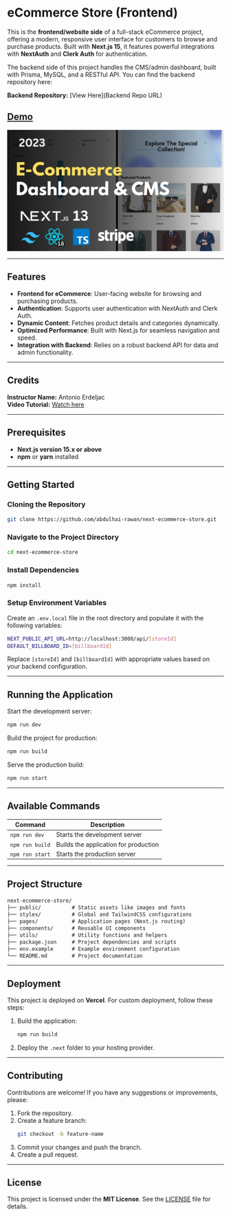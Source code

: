 # eCommerce Store (Frontend)  

This is the **frontend/website side** of a full-stack eCommerce project, offering a modern, responsive user interface for customers to browse and purchase products. Built with **Next.js 15**, it features powerful integrations with **NextAuth** and **Clerk Auth** for authentication.  

The backend side of this project handles the CMS/admin dashboard, built with Prisma, MySQL, and a RESTful API. You can find the backend repository here:  

**Backend Repository:** [View Here](Backend Repo URL)  

## [Demo](https://next-ecommerce-store-delta.vercel.app/)  

![Project Screenshot](https://raw.githubusercontent.com/abdulhai-rawan/next-ecommerce-store/refs/heads/master/public/Screenshot%202024-12-03%20143556.png)  

---

## Features  

- **Frontend for eCommerce**: User-facing website for browsing and purchasing products.  
- **Authentication**: Supports user authentication with NextAuth and Clerk Auth.  
- **Dynamic Content**: Fetches product details and categories dynamically.  
- **Optimized Performance**: Built with Next.js for seamless navigation and speed.  
- **Integration with Backend**: Relies on a robust backend API for data and admin functionality.  

---

## Credits  

**Instructor Name:** Antonio Erdeljac  
**Video Tutorial:** [Watch here](https://www.youtube.com/watch?v=5miHyP6lExg)  

---

## Prerequisites  

- **Next.js version 15.x or above**  
- **npm** or **yarn** installed  

---

## Getting Started  

### Cloning the Repository  

```bash
git clone https://github.com/abdulhai-rawan/next-ecommerce-store.git
```

### Navigate to the Project Directory  

```bash
cd next-ecommerce-store
```

### Install Dependencies  

```bash
npm install
```

### Setup Environment Variables  

Create an `.env.local` file in the root directory and populate it with the following variables:  

```bash
NEXT_PUBLIC_API_URL=http://localhost:3000/api/[storeId]
DEFAULT_BILLBOARD_ID=[billboardId]
```

Replace `[storeId]` and `[billboardId]` with appropriate values based on your backend configuration.  

---

## Running the Application  

Start the development server:  

```bash
npm run dev
```

Build the project for production:  

```bash
npm run build
```

Serve the production build:  

```bash
npm run start
```

---

## Available Commands  

| Command          | Description                              |  
| ----------------- | ---------------------------------------- |  
| `npm run dev`     | Starts the development server           |  
| `npm run build`   | Builds the application for production   |  
| `npm run start`   | Starts the production server            |  

---

## Project Structure  

```plaintext
next-ecommerce-store/
├── public/          # Static assets like images and fonts
├── styles/          # Global and TailwindCSS configurations
├── pages/           # Application pages (Next.js routing)
├── components/      # Reusable UI components
├── utils/           # Utility functions and helpers
├── package.json     # Project dependencies and scripts
├── env.example      # Example environment configuration
└── README.md        # Project documentation
```

---

## Deployment  

This project is deployed on **Vercel**. For custom deployment, follow these steps:  

1. Build the application:  
   ```bash
   npm run build
   ```
2. Deploy the `.next` folder to your hosting provider.  

---

## Contributing  

Contributions are welcome! If you have any suggestions or improvements, please:  

1. Fork the repository.  
2. Create a feature branch:  
   ```bash
   git checkout -b feature-name
   ```  
3. Commit your changes and push the branch.  
4. Create a pull request.  

---

## License  

This project is licensed under the **MIT License**. See the [LICENSE](LICENSE) file for details.  
